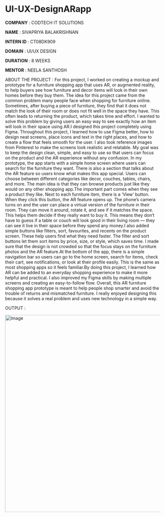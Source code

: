 # UI-UX-DesignARapp

**COMPANY** : CODTECH IT SOLUTIONS

**NAME** : SIVAPRIYA BALAKRISHNAN

**INTERN ID** : CT08DK909

**DOMAIN** : UI/UX DESIGN

**DURATION** : 8 WEEKS

**MENTOR** : NEELA SANTHOSH

ABOUT THE PROJECT : For this project, I worked on creating a mockup and prototype for a furniture shopping app that uses AR, or augmented reality, to help buyers see how furniture and decor items will look in their own homes before they buy them. The idea for this project came from the common problem many people face when shopping for furniture online. Sometimes, after buying a piece of furniture, they find that it does not match the look of their room or does not fit well in the space they have. This often leads to returning the product, which takes time and effort. I wanted to solve this problem by giving users an easy way to see exactly how an item will look in their space using AR.I designed this project completely using Figma. Throughout this project, I learned how to use Figma better, how to design neat screens, place icons and text in the right places, and how to create a flow that feels smooth for the user. I also took reference images from Pinterest to make the screens look realistic and relatable. My goal was to keep the design clean, simple, and easy to use so that users can focus on the product and the AR experience without any confusion.
In my prototype, the app starts with a simple home screen where users can search for the furniture they want. There is also a section that talks about the AR feature so users know what makes this app special. Users can choose between different categories like decor, couches, tables, chairs, and more. The main idea is that they can browse products just like they would on any other shopping app.The important part comes when they see a product they like. Next to each furniture item, there is a ‘View’ button. When they click this button, the AR feature opens up. The phone’s camera turns on and the user can place a virtual version of the furniture in their room. They can move it around, rotate it, and see if it matches the space. This helps them decide if they really want to buy it. This means they don’t have to guess if a table or couch will look good in their living room — they can see it live in their space before they spend any money.I also added simple buttons like filters, sort, favourites, and recents on the product screen. These help users find what they need faster. The filter and sort buttons let them sort items by price, size, or style, which saves time. I made sure that the design is not crowded so that the focus stays on the furniture photos and the AR feature.At the bottom of the app, there is a simple navigation bar so users can go to the home screen, search for items, check their cart, see notifications, or look at their profile easily. This is the same as most shopping apps so it feels familiar.By doing this project, I learned how AR can be added to an everyday shopping experience to make it more helpful and practical. I also improved my Figma skills by making multiple screens and creating an easy-to-follow flow. Overall, this AR furniture shopping app prototype is meant to help people shop smarter and avoid the trouble of returns and mismatched furniture. I really enjoyed designing this because it solves a real problem and uses new technology in a simple way.


OUTPUT :

<img width="1195" height="643" alt="Image" src="https://github.com/user-attachments/assets/d152e8b3-987b-4b25-9286-b35c75736122" />

